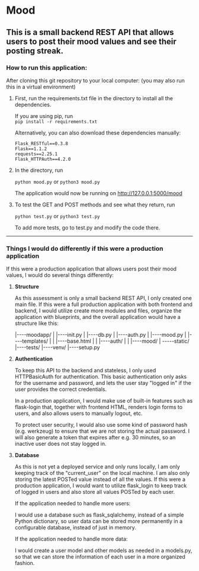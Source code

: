 # Mood
This is a small backend REST API that allows users to post their mood values and
see their posting streak.
--------------------------------------------------------------------------------
### How to run this application:

After cloning this git repository to your local computer: (you may also run this
in a virtual environment)

1. First, run the requirements.txt file in the directory to install all the
dependencies.

    If you are using pip, run   
    `pip install -r requirements.txt`  

    Alternatively, you can also download these dependencies manually:   

     ```
     Flask_RESTful==0.3.8
     Flask==1.1.2
     requests==2.25.1
     Flask_HTTPAuth==4.2.0
     ```

2. In the directory, run   

    `python mood.py`     or      `python3 mood.py`

    The application would now be running on http://127.0.0.1:5000/mood

3. To test the GET and POST methods and see what they return, run   

    `python test.py`      or      `python3 test.py`

    To add more tests, go to test.py and modify the code there.

--------------------------------------------------------------------------------
### Things I would do differently if this were a production application
If this were a production application that allows users post their mood values,
I would do several things differently:

1. **Structure**   

    As this assessment is only a small backend REST API, I only created one main file.
    If this were a full production application with both frontend and backend, I would
    utilize create more modules and files, organize the application with blueprints,
    and the overall application would have a structure like this:   

    |----moodapp/
    |     |----init.py
    |     |----db.py
    |     |----auth.py
    |     |----mood.py
    |     |----templates/
    |     |     |----base.html
    |     |     |----auth/
    |     |     |----mood/
    |     -----static/
    |----tests/
    |----venv/
    |----setup.py

2. **Authentication**   

    To keep this API to the backend and stateless, I only used HTTPBasicAuth for
    authentication. This basic authentication only asks for the username and
    password, and lets the user stay "logged in" if the user provides the correct
    credentials.   

    In a production application, I would make use of built-in features such as
    flask-login that, together with frontend HTML, renders login forms to users,
    and also allows users to manually logout, etc.   

    To protect user security, I would also use some kind of password hash (e.g.
    werkzeug) to ensure that we are not storing the actual password. I will also
    generate a token that expires after e.g. 30 minutes, so an inactive user does
    not stay logged in.


3. **Database**   

    As this is not yet a deployed service and only runs locally, I am only keeping
    track of the "current_user" on the local machine. I am also only storing the
    latest POSTed value instead of all the values. If this were a production
    application, I would want to utilize flask_login to keep track of logged in
    users and also store all values POSTed by each user.

    If the application needed to handle more users:   

    I would use a database such as flask_sqlalchemy, instead of a
    simple Python dictionary, so user data can be stored more permanently in a
    configurable database, instead of just in memory.    

    If the application needed to handle more data:   

    I would create a user model and other models as needed in a models.py, so
    that we can store the information of each user in a more organized fashion.

